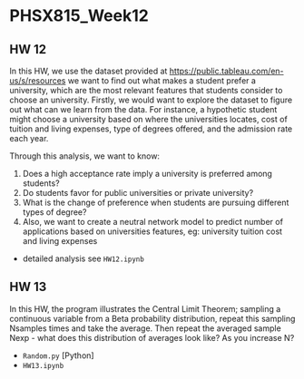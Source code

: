 # PHSX815_Week12
## HW 12

In this HW, we use the dataset provided at https://public.tableau.com/en-us/s/resources we want to find out what makes a student prefer a university, which are the most relevant features that students consider to choose an university. Firstly, we would want to explore the dataset to figure out what can we learn from the data. For instance, a hypothetic student might choose a university based on where the universities locates, cost of tuition and living expenses, type of degrees offered, and the admission rate each year.

Through this analysis, we want to know:

1) Does a high acceptance rate imply a university is preferred among students?
2) Do students favor for public universities or private university?
3) What is the change of preference when students are pursuing different types of degree?
4) Also, we want to create a neutral network model to predict number of applications based on universities features, eg: university tuition cost and living expenses

* detailed analysis see `HW12.ipynb`

## HW 13

In this HW, the program illustrates the Central Limit Theorem; sampling a continuous variable from a Beta probability distribution, repeat this sampling Nsamples times and take the average. Then repeat the averaged sample Nexp - what does this distribution of averages look like? As you increase N?

* `Random.py` [Python] 
*  `HW13.ipynb`
